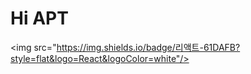 # Hi APT

<img src="https://img.shields.io/badge/리액트-61DAFB?style=flat&logo=React&logoColor=white"/>
